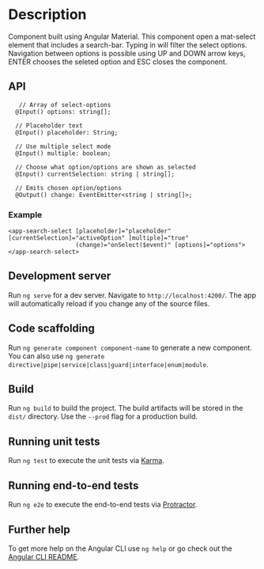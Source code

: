 # Description

Component built using Angular Material. This component open a mat-select element that includes a search-bar. Typing in will filter the select options. Navigation between options is possible using UP and DOWN arrow keys, ENTER chooses the seleted option and ESC closes the component.

## API
```
   // Array of select-options
  @Input() options: string[];
  
  // Placeholder text
  @Input() placeholder: String;
  
  // Use multiple select mode
  @Input() multiple: boolean;
  
  // Choose what option/options are shown as selected
  @Input() currentSelection: string | string[];
  
  // Emits chosen option/options
  @Output() change: EventEmitter<string | string[]>;
  ```
  
  ### Example
  ```
  <app-search-select [placeholder]="placeholder" [currentSelection]="activeOption" [multiple]="true"
                     (change)="onSelect($event)" [options]="options"></app-search-select>
  ```

## Development server

Run `ng serve` for a dev server. Navigate to `http://localhost:4200/`. The app will automatically reload if you change any of the source files.

## Code scaffolding

Run `ng generate component component-name` to generate a new component. You can also use `ng generate directive|pipe|service|class|guard|interface|enum|module`.

## Build

Run `ng build` to build the project. The build artifacts will be stored in the `dist/` directory. Use the `--prod` flag for a production build.

## Running unit tests

Run `ng test` to execute the unit tests via [Karma](https://karma-runner.github.io).

## Running end-to-end tests

Run `ng e2e` to execute the end-to-end tests via [Protractor](http://www.protractortest.org/).

## Further help

To get more help on the Angular CLI use `ng help` or go check out the [Angular CLI README](https://github.com/angular/angular-cli/blob/master/README.md).
